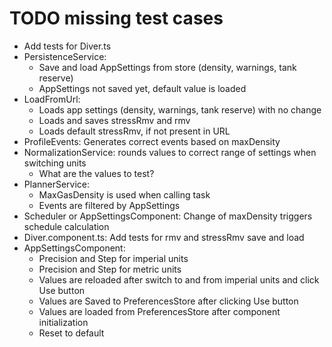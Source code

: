 # TODO missing test cases

* Add tests for Diver.ts
* PersistenceService:
  * Save and load AppSettings from store (density, warnings, tank reserve)
  * AppSettings not saved yet, default value is loaded
* LoadFromUrl:
  * Loads app settings (density, warnings, tank reserve) with no change
  * Loads and saves stressRmv and rmv
  * Loads default stressRmv, if not present in URL
* ProfileEvents: Generates correct events based on maxDensity
* NormalizationService: rounds values to correct range of settings when switching units
  * What are the values to test?
* PlannerService: 
  * MaxGasDensity is used when calling task
  * Events are filtered by AppSettings
* Scheduler or AppSettingsComponent: Change of maxDensity triggers schedule calculation
* Diver.component.ts: Add tests for rmv and stressRmv save and load
* AppSettingsComponent:
  * Precision and Step for imperial units
  * Precision and Step for metric units
  * Values are reloaded after switch to and from imperial units and click Use button
  * Values are Saved to PreferencesStore after clicking Use button
  * Values are loaded from PreferencesStore after component initialization
  * Reset to default
